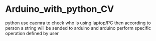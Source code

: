 # Arduino_with_python_CV
python use caemra to check who is using laptop/PC then according to person a string will be sended to arduino and arduino perform specific operation defined by user
